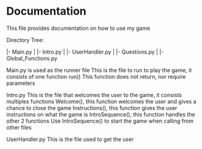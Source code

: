 # Documentation

This file provides documentation on how to use my game

Directory Tree:

|- Main.py
|
|- Intro.py
|
|- UserHandler.py
|
|- Questions.py
|
|- Global_Functions.py

Main.py is used as the runner file
This is the file to run to play the game, it consists of one function run()
This function does not return, nor require parameters

Intro.py
This is the file that welcomes the user to the game, it consists multiples functions
Welcome(), this function welcomes the user and gives a chance to close the game
Instructions(), this function gives the user instructions on what the game is
IntroSequence(), this function handles the other 2 functions
  Use IntroSequence() to start the game when calling from other files

UserHandler.py
This is the file used to get the user
